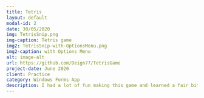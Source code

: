```yaml
---
title: Tetris
layout: default
modal-id: 2
date: 30/05/2020
img: TetrisSnip.png
img-caption: Tetris game
img2: TetrisSnip-with-OptionsMenu.png
img2-caption: with Options Menu
alt: image-alt
url: https://github.com/Deign77/TetrisGame
project-date: June 2020
client: Practice
category: Windows Forms App
description: I had a lot of fun making this game and learned a fair bit as well.
---
```


